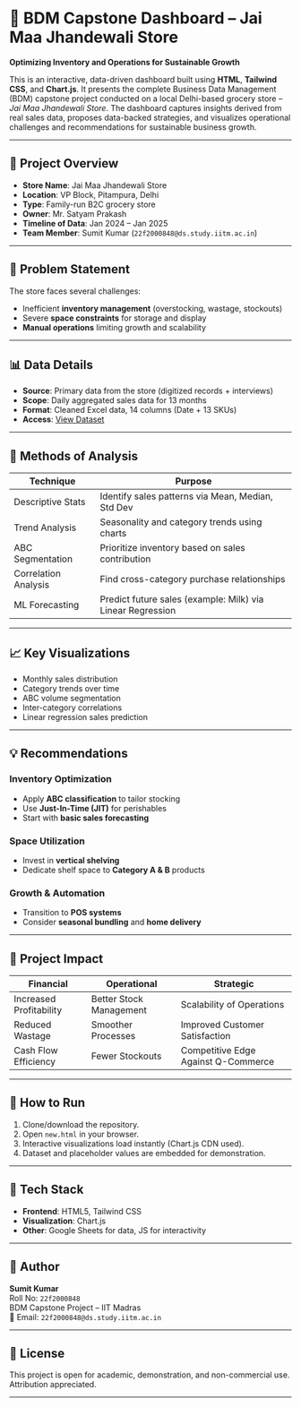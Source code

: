 # 🧾 BDM Capstone Dashboard – Jai Maa Jhandewali Store

**Optimizing Inventory and Operations for Sustainable Growth**

This is an interactive, data-driven dashboard built using **HTML**, **Tailwind CSS**, and **Chart.js**. It presents the complete Business Data Management (BDM) capstone project conducted on a local Delhi-based grocery store – *Jai Maa Jhandewali Store*. The dashboard captures insights derived from real sales data, proposes data-backed strategies, and visualizes operational challenges and recommendations for sustainable business growth.

---

## 📌 Project Overview

- **Store Name**: Jai Maa Jhandewali Store
- **Location**: VP Block, Pitampura, Delhi
- **Type**: Family-run B2C grocery store
- **Owner**: Mr. Satyam Prakash
- **Timeline of Data**: Jan 2024 – Jan 2025
- **Team Member**: Sumit Kumar (`22f2000848@ds.study.iitm.ac.in`)

---

## 🧠 Problem Statement

The store faces several challenges:
- Inefficient **inventory management** (overstocking, wastage, stockouts)
- Severe **space constraints** for storage and display
- **Manual operations** limiting growth and scalability

---

## 📊 Data Details

- **Source**: Primary data from the store (digitized records + interviews)
- **Scope**: Daily aggregated sales data for 13 months
- **Format**: Cleaned Excel data, 14 columns (Date + 13 SKUs)
- **Access**: [View Dataset](https://docs.google.com/spreadsheets/d/1hMAmaAbf4dJ4aiPyztVxLYa6_tDHUOJYUaob6Naxx18/edit?usp=sharing)

---

## 🔬 Methods of Analysis

| Technique            | Purpose                                                  |
|----------------------|----------------------------------------------------------|
| Descriptive Stats    | Identify sales patterns via Mean, Median, Std Dev        |
| Trend Analysis       | Seasonality and category trends using charts             |
| ABC Segmentation     | Prioritize inventory based on sales contribution         |
| Correlation Analysis | Find cross-category purchase relationships               |
| ML Forecasting       | Predict future sales (example: Milk) via Linear Regression|

---

## 📈 Key Visualizations

- Monthly sales distribution
- Category trends over time
- ABC volume segmentation
- Inter-category correlations
- Linear regression sales prediction

---

## 💡 Recommendations

### Inventory Optimization
- Apply **ABC classification** to tailor stocking
- Use **Just-In-Time (JIT)** for perishables
- Start with **basic sales forecasting**

### Space Utilization
- Invest in **vertical shelving**
- Dedicate shelf space to **Category A & B** products

### Growth & Automation
- Transition to **POS systems**
- Consider **seasonal bundling** and **home delivery**

---

## 🚀 Project Impact

| Financial             | Operational                | Strategic                       |
|----------------------|----------------------------|----------------------------------|
| Increased Profitability | Better Stock Management | Scalability of Operations         |
| Reduced Wastage        | Smoother Processes        | Improved Customer Satisfaction   |
| Cash Flow Efficiency   | Fewer Stockouts           | Competitive Edge Against Q-Commerce |

---

## 📁 How to Run

1. Clone/download the repository.
2. Open `new.html` in your browser.
3. Interactive visualizations load instantly (Chart.js CDN used).
4. Dataset and placeholder values are embedded for demonstration.

---

## 📌 Tech Stack

- **Frontend**: HTML5, Tailwind CSS
- **Visualization**: Chart.js
- **Other**: Google Sheets for data, JS for interactivity

---

## 👤 Author

**Sumit Kumar**  
Roll No: `22f2000848`  
BDM Capstone Project – IIT Madras  
📧 Email: `22f2000848@ds.study.iitm.ac.in`

---

## 📎 License

This project is open for academic, demonstration, and non-commercial use. Attribution appreciated.

---
